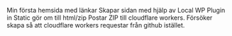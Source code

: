 Min första hemsida med länkar
Skapar sidan med hjälp av Local WP
Plugin in Static gör om till html/zip
Postar ZIP till cloudflare workers.
Försöker skapa så att cloudflare workers requestar från github istället.
